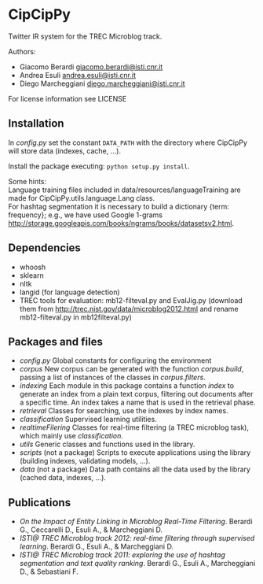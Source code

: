CipCipPy
========

Twitter IR system for the TREC Microblog track.

Authors:
* Giacomo Berardi <giacomo.berardi@isti.cnr.it>
* Andrea Esuli <andrea.esuli@isti.cnr.it>
* Diego Marcheggiani <diego.marcheggiani@isti.cnr.it>

For license information see LICENSE

Installation
------------
In *config.py* set the constant `DATA_PATH` with the directory where CipCipPy will store data (indexes, cache, ...).

Install the package executing: `python setup.py install`.

Some hints:<br/>
Language training files included in data/resources/languageTraining are made for CipCipPy.utils.language.Lang class.<br/>
For hashtag segmentation it is necessary to build a dictionary {term: frequency}; 
e.g., we have used Google 1-grams http://storage.googleapis.com/books/ngrams/books/datasetsv2.html.

Dependencies
------------
* whoosh
* sklearn
* nltk
* langid (for language detection)
* TREC tools for evaluation: mb12-filteval.py and EvalJig.py 
(download them from http://trec.nist.gov/data/microblog2012.html and rename mb12-filteval.py in mb12filteval.py) 

Packages and files
------------------
* *config.py*
    Global constants for configuring the environment
* *corpus*
    New corpus can be generated with the function *corpus.build*, passing a list of instances of the classes in
    *corpus.filters*.
* *indexing*
    Each module in this package contains a function *index* to generate an index from a plain text corpus, filtering out documents after a specific time.
    An index takes a name that is used in the retrieval phase.
* *retrieval*
    Classes for searching, use the indexes by index names.
* *classification*
    Supervised learning utilities.
* *realtimeFilering*
    Classes for real-time filtering (a TREC microblog task), which mainly use *classification*.
* *utils*
    Generic classes and functions used in the library.
* *scripts* (not a package)
    Scripts to execute applications using the library (building indexes, validating models, ...).
* *data* (not a package)
    Data path contains all the data used by the library (cached data, indexes, ...).

Publications
------------
* *On the Impact of Entity Linking in Microblog Real-Time Filtering*. Berardi G., Ceccarelli D., Esuli A., & Marcheggiani D.
* *ISTI@ TREC Microblog track 2012: real-time filtering through supervised learning*. Berardi G., Esuli A., & Marcheggiani D.
* *ISTI@ TREC Microblog track 2011: exploring the use of hashtag segmentation and text quality ranking*. Berardi G., Esuli A., Marcheggiani D., & Sebastiani F.
